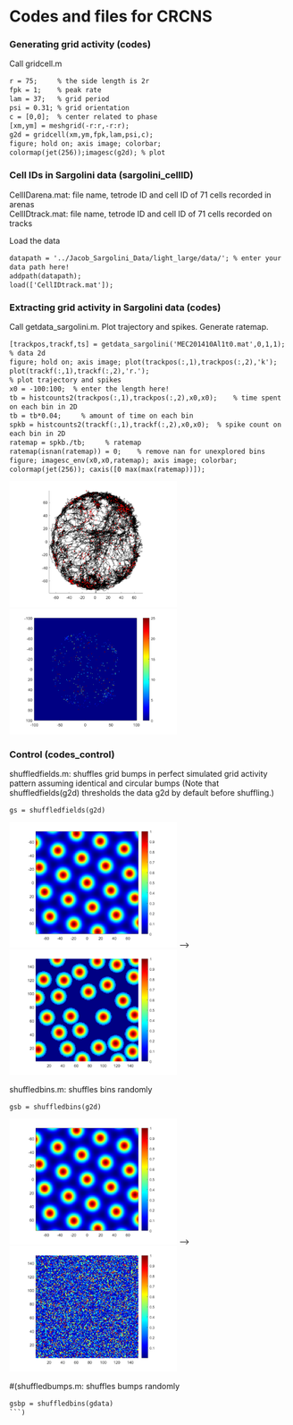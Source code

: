 # Codes and files for CRCNS

### Generating grid activity (codes)
Call gridcell.m
```
r = 75;     % the side length is 2r
fpk = 1;    % peak rate
lam = 37;   % grid period
psi = 0.31; % grid orientation
c = [0,0];  % center related to phase
[xm,ym] = meshgrid(-r:r,-r:r);
g2d = gridcell(xm,ym,fpk,lam,psi,c);
figure; hold on; axis image; colorbar; colormap(jet(256));imagesc(g2d); % plot
```
### Cell IDs in Sargolini data (sargolini_cellID)
CellIDarena.mat: file name, tetrode ID and cell ID of 71 cells recorded in arenas  
CellIDtrack.mat: file name, tetrode ID and cell ID of 71 cells recorded on tracks

Load the data
```
datapath = '../Jacob_Sargolini_Data/light_large/data/'; % enter your data path here!
addpath(datapath);
load(['CellIDtrack.mat']);
```

### Extracting grid activity in Sargolini data (codes)
Call getdata_sargolini.m. Plot trajectory and spikes. Generate ratemap.
```
[trackpos,trackf,ts] = getdata_sargolini('MEC201410Al1t0.mat',0,1,1); % data 2d
figure; hold on; axis image; plot(trackpos(:,1),trackpos(:,2),'k'); plot(trackf(:,1),trackf(:,2),'r.');
% plot trajectory and spikes
x0 = -100:100;  % enter the length here!
tb = histcounts2(trackpos(:,1),trackpos(:,2),x0,x0);    % time spent on each bin in 2D
tb = tb*0.04;     % amount of time on each bin
spkb = histcounts2(trackf(:,1),trackf(:,2),x0,x0);  % spike count on each bin in 2D
ratemap = spkb./tb;     % ratemap
ratemap(isnan(ratemap)) = 0;    % remove nan for unexplored bins   
figure; imagesc_env(x0,x0,ratemap); axis image; colorbar; colormap(jet(256)); caxis([0 max(max(ratemap))]);
```
<img src="/figures_readme/traj.png" width="300"> <img src="/figures_readme/ratemap.png" width="300">

### Control (codes_control)
shuffledfields.m: shuffles grid bumps in perfect simulated grid activity pattern assuming identical and circular bumps
(Note that shuffledfields(g2d) thresholds the data g2d by default before shuffling.)
```
gs = shuffledfields(g2d)
```
<img src="/figures_readme/g2d.png" width="300"> --> <img src="/figures_readme/gs.png" width="300">

shuffledbins.m: shuffles bins randomly
```
gsb = shuffledbins(g2d)
```
<img src="/figures_readme/g2d.png" width="300"> --> <img src="/figures_readme/gsb.png" width="300">

#(shuffledbumps.m: shuffles bumps randomly
```
gsbp = shuffledbins(gdata)
```)


